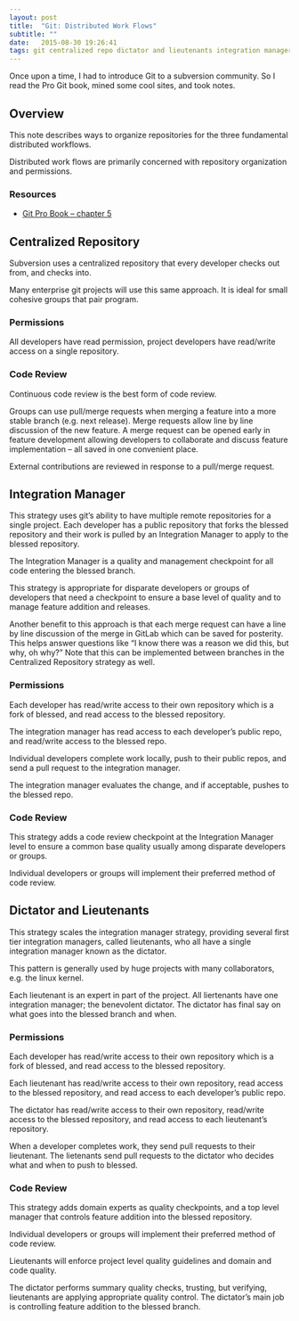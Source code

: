 ```yaml
---
layout: post
title:  "Git: Distributed Work Flows"
subtitle: ""
date:   2015-08-30 19:26:41
tags: git centralized repo dictator and lieutenants integration manager
---
```


Once upon a time, I had to introduce Git to a subversion community. So I read the Pro Git book, mined some cool sites, and took notes.


## Overview

This note describes ways to organize repositories for the three fundamental distributed workflows.

Distributed work flows are primarily concerned with repository organization and permissions.


### Resources

- [Git Pro Book – chapter 5](http://git-scm.com/book/en/v2)


## Centralized Repository

Subversion uses a centralized repository that every developer checks out from, and checks into.

Many enterprise git projects will use this same approach. It is ideal for small cohesive groups that pair program.

### Permissions

All developers have read permission, project developers have read/write access on a single repository.

### Code Review

Continuous code review is the best form of code review.

Groups can use pull/merge requests when merging a feature into a more stable branch (e.g. next release). Merge requests allow line by line discussion of the new feature. A merge request can be opened early in feature development allowing developers to collaborate and discuss feature implementation – all saved in one convenient place.

External contributions are reviewed in response to a pull/merge request.


## Integration Manager

This strategy uses git’s ability to have multiple remote repositories for a single project.  Each developer has a public repository that forks the blessed repository and their work is pulled by an Integration Manager to apply to the blessed repository.

The Integration Manager is a quality and management checkpoint for all code entering the blessed branch.

This strategy is appropriate for disparate developers or groups of developers that need a checkpoint to ensure a base level of quality and to manage feature addition and releases.

Another benefit to this approach is that each merge request can have a line by line discussion of the merge in GitLab which can be saved for posterity. This helps answer questions like “I know there was a reason we did this, but why, oh why?” Note that this can be implemented between branches in the Centralized Repository strategy as well.

### Permissions

Each developer has read/write access to their own repository which is a fork of blessed, and read access to the blessed repository.

The integration manager has read access to each developer’s public repo, and read/write access to the blessed repo.

Individual developers complete work locally, push to their public repos, and send a pull request to the integration manager.

The integration manager evaluates the change, and if acceptable, pushes to the blessed repo.

### Code Review

This strategy adds a code review checkpoint at the Integration Manager level to ensure a common base quality usually among disparate developers or groups.

Individual developers or groups will implement their preferred method of code review.


## Dictator and Lieutenants

This strategy scales the integration manager strategy, providing several first tier  integration managers, called lieutenants, who all have a single integration manager known as the dictator.

This pattern is generally used by huge projects with many collaborators, e.g. the linux kernel.

Each lieutenant is an expert in part of the project. All liertenants have one integration manager; the benevolent dictator. The dictator has final say on what goes into the blessed branch and when.

### Permissions

Each developer has read/write access to their own repository which is a fork of blessed, and read access to the blessed repository.

Each lieutenant has read/write access to their own repository, read access to the blessed repository, and read access to each developer’s public repo.

The dictator has read/write access to their own repository, read/write access to the blessed repository, and read access to each lieutenant’s repository.

When a developer completes work, they send pull requests to their lieutenant. The lietenants send pull requests to the dictator who decides what and when to push to blessed.

### Code Review

This strategy adds domain experts as quality checkpoints, and a top level manager that controls feature addition into the blessed repository.

Individual developers or groups will implement their preferred method of code review.

Lieutenants will enforce project level quality guidelines and domain and code quality.

The dictator performs summary quality checks, trusting, but verifying, lieutenants are applying appropriate quality control. The dictator’s main job is controlling feature addition to the blessed branch.
